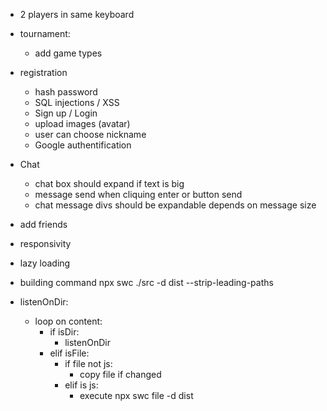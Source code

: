 + 2 players in same keyboard
+ tournament:
    + add game types

+ registration
    + hash password
    + SQL injections / XSS
    + Sign up / Login
    + upload images (avatar)
    + user can choose nickname
    + Google authentification

+ Chat
    + chat box should expand if text is big
    + message send when cliquing enter or button send
    + chat message divs should be expandable depends on
      message size

+ add friends


+ responsivity
+ lazy loading

+ building command npx swc ./src -d dist --strip-leading-paths

+ listenOnDir:
    + loop on content:
        + if isDir:
            + listenOnDir
        + elif isFile:
            + if file not js:
                + copy file if changed
            + elif is js:
                + execute npx swc file -d dist